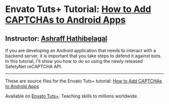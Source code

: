 # Envato Tuts+ Tutorial: [How to Add CAPTCHAs to Android Apps][published url]
## Instructor: [Ashraff Hathibelagal][instructor url]

If you are developing an Android application that needs to interact with a backend server, it is important that you take steps to defend it against bots. In this tutorial, I'll show you how to do so using the newly released SafetyNet reCAPTCHA API.

------
These are source files for the Envato Tuts+ tutorial: [How to Add CAPTCHAs to Android Apps][published url]

Available on [Envato Tuts+](https://tutsplus.com). Teaching skills to millions worldwide.

[published url]: http://code.tutsplus.com/tutorials/how-to-add-captchas-to-android-apps--cms-29169
[instructor url]: https://tutsplus.com/authors/ashraff-hathibelagal
